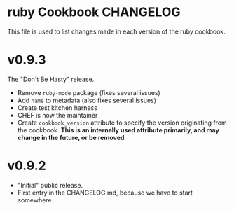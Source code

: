 ruby Cookbook CHANGELOG
=======================
This file is used to list changes made in each version of the ruby cookbook.

# v0.9.3

The "Don't Be Hasty" release.

* Remove `ruby-mode` package (fixes several issues)
* Add `name` to metadata (also fixes several issues)
* Create test kitchen harness
* CHEF is now the maintainer
* Create `cookbook_version` attribute to specify the version originating from the cookbook. **This is an internally used attribute primarily, and may change in the future, or be removed**.

# v0.9.2

* "Initial" public release.
* First entry in the CHANGELOG.md, because we have to start somewhere.
